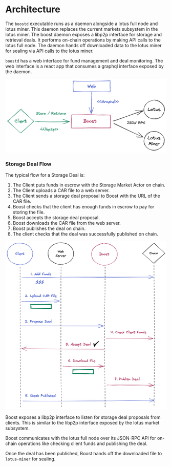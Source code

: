 # Architecture

The `boostd` executable runs as a daemon alongside a lotus full node and lotus miner. This daemon replaces the current markets subsystem in the lotus miner. The boost daemon exposes a libp2p interface for storage and retrieval deals. It performs on-chain operations by making API calls to the lotus full node. The daemon hands off downloaded data to the lotus miner for sealing via API calls to the lotus miner.

`boostd` has a web interface for fund management and deal monitoring. The web interface is a react app that consumes a graphql interface exposed by the daemon.

![](<.gitbook/assets/Boost Interfaces.png>)

### Storage Deal Flow

The typical flow for a Storage Deal is:

1. The Client puts funds in escrow with the Storage Market Actor on chain.
2. The Client uploads a CAR file to a web server.
3. The Client sends a storage deal proposal to Boost with the URL of the CAR file.
4. Boost checks that the client has enough funds in escrow to pay for storing the file.
5. Boost accepts the storage deal proposal.
6. Boost downloads the CAR file from the web server.
7. Boost publishes the deal on chain.
8. The client checks that the deal was successfully published on chain.

![](<.gitbook/assets/Boost Flow.png>)

Boost exposes a libp2p interface to listen for storage deal proposals from clients. This is similar to the libp2p interface exposed by the lotus market subsystem.&#x20;

Boost communicates with the lotus full node over its JSON-RPC API for on-chain operations like checking client funds and publishing the deal.

Once the deal has been published, Boost hands off the downloaded file to `lotus-miner` for sealing.
